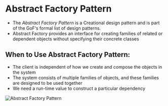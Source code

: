 # Abstract Factory Pattern

* The *Abstract Factory Pattern* is a Creational design pattern and is part of the GoF‘s formal list of design patterns.
* Abstract Factory provides an interface for creating families of related or dependent objects without specifying their concrete classes

## When to Use Abstract Factory Pattern:
* The client is independent of how we create and compose the objects in the system
* The system consists of multiple families of objects, and these families are designed to be used together
* We need a run-time value to construct a particular dependency

![Abstract Factory Pattern](https://user-images.githubusercontent.com/73529297/142585517-70348e17-1e26-4478-83b0-fc2832887a48.png)

